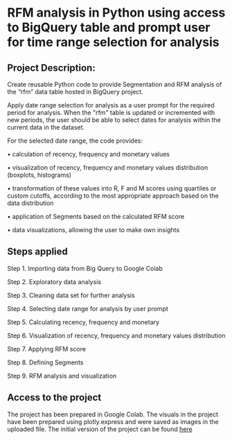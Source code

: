 # RFM analysis in Python using access to BigQuery table and prompt user for time range selection for analysis

## Project Description:

Create reusable Python code to provide Segmentation and RFM analysis of the “rfm” data table hosted in BigQuery project.

Apply date range selection for analysis as a user prompt for the required period for analysis. When the "rfm" table is updated or incremented with new periods, the user should be able to select dates for analysis within the current data in the dataset.

For the selected date range, the code provides:

  •	calculation of recency, frequency and monetary values
  
  •	visualization of recency, frequency and monetary values distribution (boxplots, histograms)
  
  •	transformation of these values into R, F and M scores using quartiles or custom cutoffs, according to the most appropriate approach based on the data distribution
  
  •	application of Segments based on the calculated RFM score
  
  •	data visualizations, allowing the user to make own insights

## Steps applied

Step 1. Importing data from Big Query to Google Colab

Step 2. Exploratory data analysis

Step 3. Cleaning data set for further analysis

Step 4. Selecting date range for analysis by user prompt

Step 5. Calculating recency, frequency and monetary

Step 6. Visualization of recency, frequency and monetary values distribution

Step 7. Applying RFM score

Step 8. Defining Segments

Step 9. RFM analysis and visualization

## Access to the project
The project has been prepared in Google Colab. The visuals in the project have been prepared using plotly.express and were saved as images in the uploaded file. The initial version of the project can be found [here]( https://colab.research.google.com/drive/17qupcY8R4R9xrGV-vfLO3IkzENeMcYc1)


